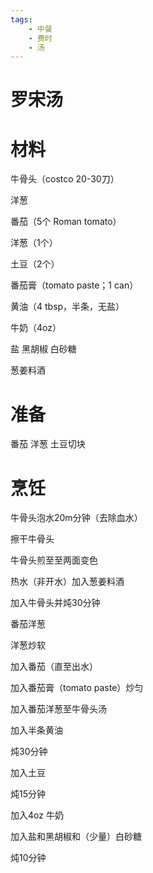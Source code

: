 ```yaml
---
tags:
    - 中餐
    - 费时
    - 汤
---
```


# 罗宋汤

# 材料

牛骨头（costco 20-30刀）

洋葱

番茄（5个 Roman tomato）

洋葱（1个）

土豆（2个）

番茄膏（tomato paste；1 can）

黄油（4 tbsp，半条，无盐）

牛奶（4oz）

盐 黑胡椒 白砂糖

葱姜料酒

# 准备

番茄 洋葱 土豆切块

# 烹饪

牛骨头泡水20m分钟（去除血水）

擦干牛骨头

牛骨头煎至至两面变色

热水（非开水）加入葱姜料酒

加入牛骨头并炖30分钟

番茄洋葱

洋葱炒软

加入番茄（直至出水）

加入番茄膏（tomato paste）炒匀

加入番茄洋葱至牛骨头汤

加入半条黄油

炖30分钟

加入土豆

炖15分钟

加入4oz 牛奶

加入盐和黑胡椒和（少量）白砂糖

炖10分钟